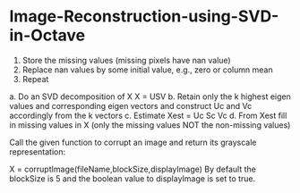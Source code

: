 # Image-Reconstruction-using-SVD-in-Octave

1. Store the missing values (missing pixels have nan value)
2. Replace nan values by some initial value, e.g., zero or column mean 
3. Repeat

a. Do an SVD decomposition of X
X = USV
b. Retain only the k highest eigen values and corresponding eigen vectors and construct Uc and Vc accordingly from the k vectors
c. Estimate Xest = Uc Sc Vc
d. From Xest fill in missing values in X (only the missing values NOT the non-missing values)

Call the given function to corrupt an image and return its grayscale representation:

X = corruptImage(fileName,blockSize,displayImage)
By default the blockSize is 5 and the boolean value to displayImage is set to true.
